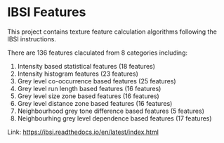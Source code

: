 # IBSI Features
This project contains texture feature calculation algorithms following the IBSI instructions.

There are 136 features claculated from 8 categories including:
1. Intensity based statistical features (18 features)
2. Intensity histogram features (23 features)
3. Grey level co-occurrence based features (25 features)
4. Grey level run length based features (16 features)
5. Grey level size zone based features (16 features)
6. Grey level distance zone based features (16 features)
7. Neighbourhood grey tone difference based features (5 features)
8. Neighbourhing grey level dependence based features (17 features)

Link: https://ibsi.readthedocs.io/en/latest/index.html
